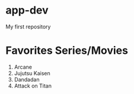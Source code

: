 # app-dev
My first repository
# Favorites Series/Movies
1. Arcane
2. Jujutsu Kaisen
3. Dandadan
4. Attack on Titan
